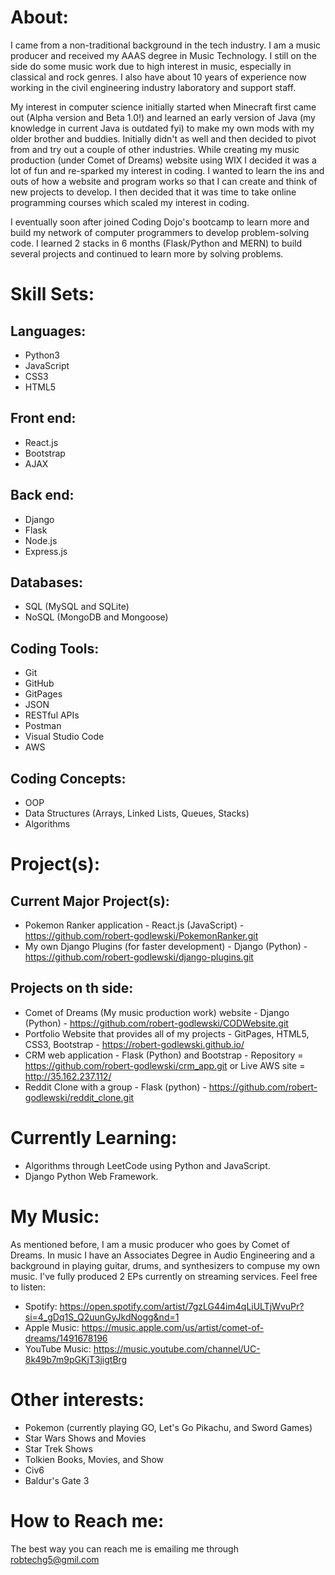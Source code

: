 # About:

I came from a non-traditional background in the tech industry. I am a music producer and received my AAAS degree in Music Technology. I still on the side do some music work due to high interest in music, especially in classical and rock genres. I also have about 10 years of experience now working in the civil engineering industry laboratory and support staff. 

My interest in computer science initially started when Minecraft first came out (Alpha version and Beta 1.0!) and learned an early version of Java (my knowledge in current Java is outdated fyi) to make my own mods with my older brother and buddies. Initially didn't as well and then decided to pivot from and try out a couple of other industries. While creating my music production (under Comet of Dreams) website using WIX I decided it was a lot of fun and re-sparked my interest in coding. I wanted to learn the ins and outs of how a website and program works so that I can create and think of new projects to develop. I then decided that it was time to take online programming courses which scaled my interest in coding.

I eventually soon after joined Coding Dojo's bootcamp to learn more and build my network of computer programmers to develop problem-solving code. I learned 2 stacks in 6 months (Flask/Python and MERN) to build several projects and continued to learn more by solving problems.

# Skill Sets:
## Languages:
- Python3
- JavaScript
- CSS3
- HTML5

## Front end:
- React.js
- Bootstrap
- AJAX

## Back end:
- Django
- Flask
- Node.js
- Express.js

## Databases:
- SQL (MySQL and SQLite)
- NoSQL (MongoDB and Mongoose)

## Coding Tools:
- Git
- GitHub
- GitPages
- JSON
- RESTful APIs
- Postman
- Visual Studio Code
- AWS

## Coding Concepts:
- OOP
- Data Structures (Arrays, Linked Lists, Queues, Stacks)
- Algorithms

# Project(s):
## Current Major Project(s): 
- Pokemon Ranker application - React.js (JavaScript) - https://github.com/robert-godlewski/PokemonRanker.git
- My own Django Plugins (for faster development) - Django (Python) - https://github.com/robert-godlewski/django-plugins.git

## Projects on th side:
- Comet of Dreams (My music production work) website - Django (Python) - https://github.com/robert-godlewski/CODWebsite.git
- Portfolio Website that provides all of my projects - GitPages, HTML5, CSS3, Bootstrap - https://robert-godlewski.github.io/
- CRM web application - Flask (Python) and Bootstrap - Repository = https://github.com/robert-godlewski/crm_app.git or Live AWS site = http://35.162.237.112/
- Reddit Clone with a group - Flask (python) - https://github.com/robert-godlewski/reddit_clone.git

# Currently Learning:
- Algorithms through LeetCode using Python and JavaScript.
- Django Python Web Framework.

# My Music:
As mentioned before, I am a music producer who goes by Comet of Dreams.  In music I have an Associates Degree in Audio Engineering and a background in playing guitar, drums, and synthesizers to compuse my own music.  I've fully produced 2 EPs currently on streaming services.  Feel free to listen:
- Spotify: https://open.spotify.com/artist/7gzLG44im4qLiULTjWvuPr?si=4_gDq1S_Q2uunGyJkdNogg&nd=1
- Apple Music: https://music.apple.com/us/artist/comet-of-dreams/1491678196
- YouTube Music: https://music.youtube.com/channel/UC-8k49b7m9pGKjT3jigtBrg

# Other interests:
- Pokemon (currently playing GO, Let's Go Pikachu, and Sword Games)
- Star Wars Shows and Movies
- Star Trek Shows
- Tolkien Books, Movies, and Show
- Civ6
- Baldur's Gate 3

# How to Reach me:
The best way you can reach me is emailing me through robtechg5@gmil.com
